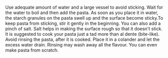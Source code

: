 Use adequate amount of water and a large vessel to avoid sticking. Wait for the water to boil and then add the pasta. As soon as you place it in water, the starch granules on the pasta swell up and the surface become sticky.To keep pasta from sticking, stir it gently in the beginning. You can also add a pinch of salt. Salt helps in making the surface rough so that it doesn't stick. It is suggested to cook your pasta just a tad more than al dente (bite-like). Avoid rinsing the pasta, after it is cooked. Place it in a colander and let the excess water drain. Rinsing may wash away all the flavour. You can even make pasta from scratch.